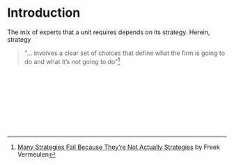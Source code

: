 
# Introduction

The mix of experts that a unit requires depends on its strategy.  Herein, strategy

> "... involves a clear set of choices that define what the firm is going to do and what it’s not going to do"[^vermeulen]





<br>
<br>

<br>
<br>

<br>
<br>

<br>
<br>

[^vermeulen]: <a href="https://hbr.org/2017/11/many-strategies-fail-because-theyre-not-actually-strategies">Many Strategies Fail Because They’re Not Actually Strategies</a> by Freek Vermeulen